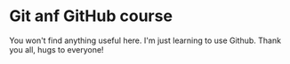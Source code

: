 # Git anf GitHub course

You won't find anything useful here. I'm just learning to use Github. Thank you all, hugs to everyone!
